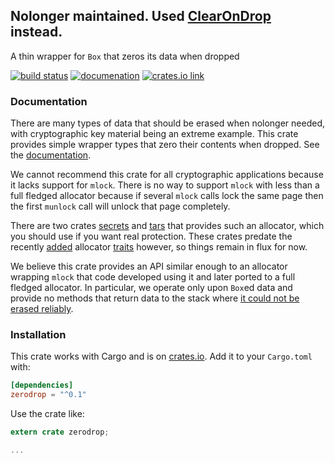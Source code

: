 

## Nolonger maintained.  Used [ClearOnDrop](https://github.com/cesarb/clear_on_drop/) instead.




A thin wrapper for `Box` that zeros its data when dropped

[![build status](https://api.travis-ci.org/burdges/zerodrop-rs.png)](https://travis-ci.org/burdges/zerodrop-rs)
[![documenation](https://docs.rs/zerodrop/badge.svg)](https://docs.rs/zerodrop/)
[![crates.io link](https://img.shields.io/crates/v/zerodrop.svg)](https://crates.io/crates/zerodrop)


### Documentation

There are many types of data that should be erased when nolonger needed, with cryptographic key material being an extreme example.  This crate provides simple wrapper types that zero their contents when dropped.  See the [documentation](https://docs.rs/zerodrop/).

We cannot recommend this crate for all cryptographic applications because it lacks support for `mlock`.  There is no way to support `mlock` with less than a full fledged allocator because if several `mlock` calls lock the same page then the first `munlock` call will unlock that page completely.

There are two crates [secrets](https://github.com/stouset/secrets) and [tars](https://github.com/seb-m/tars/) that provides such an allocator, which you should use if you want real protection.  These crates predate the recently [added](https://github.com/rust-lang/rfcs/pull/1398) allocator [traits](https://github.com/rust-lang/rust/issues/32838) however, so things remain in flux for now.

We believe this crate provides an API similar enough to an allocator wrapping `mlock` that code developed using it and later ported to a full fledged allocator.  In particular, we operate only upon `Box`ed data and provide no methods that return data to the stack where [it could not be erased reliably](https://github.com/rust-lang/rfcs/issues/1850).



### Installation

This crate works with Cargo and is on
[crates.io](https://crates.io/crates/zerodrop).  Add it to your `Cargo.toml` with:

```toml
[dependencies]
zerodrop = "^0.1"
```

Use the crate like:

```rust
extern crate zerodrop;

...
```
